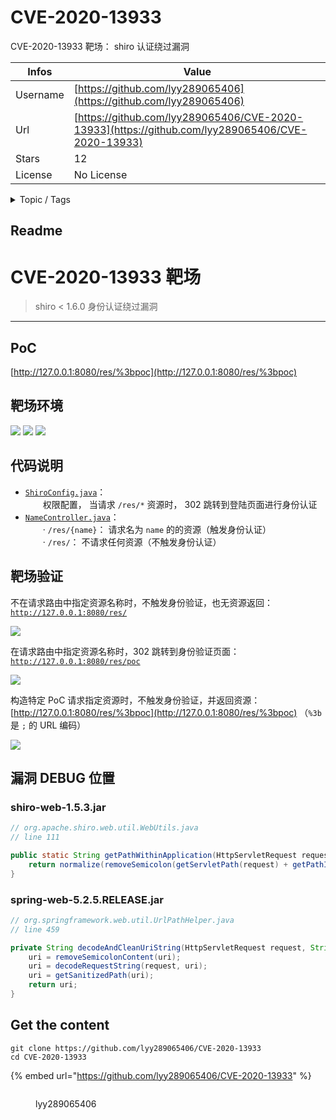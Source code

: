 # CVE-2020-13933

CVE-2020-13933 靶场： shiro 认证绕过漏洞

| Infos    | Value                                                              |
| -------- | -------------------------------------------------------------------|
| Username | [https://github.com/lyy289065406](https://github.com/lyy289065406) |
| Url      | [https://github.com/lyy289065406/CVE-2020-13933](https://github.com/lyy289065406/CVE-2020-13933)                                               |
| Stars    | 12                                                          |
| License  | No License                                                        |

<details>

<summary>Topic / Tags</summary>

* cve* cve-2020-13933* learning

</details>

## Readme

# CVE-2020-13933 靶场

> shiro < 1.6.0 身份认证绕过漏洞

------

## PoC

[http://127.0.0.1:8080/res/%3bpoc](http://127.0.0.1:8080/res/%3bpoc)


## 靶场环境

![](https://img.shields.io/badge/JDK-1.8-brightgreen.svg) ![](https://img.shields.io/badge/Spring-2.3.3-brightgreen.svg) ![](https://img.shields.io/badge/Shiro-1.5.3-brightgreen.svg)


## 代码说明

- [`ShiroConfig.java`](/src/main/java/com/exp/cve/ShiroConfig.java)： 
<br/>　　权限配置， 当请求 `/res/*` 资源时， 302 跳转到登陆页面进行身份认证
- [`NameController.java`](/src/main/java/com/exp/cve/NameController.java)： 
<br/>　　· `/res/{name}`： 请求名为 `name` 的的资源（触发身份认证）
<br/>　　· `/res/`： 不请求任何资源（不触发身份认证）


## 靶场验证

不在请求路由中指定资源名称时，不触发身份验证，也无资源返回： [`http://127.0.0.1:8080/res/`](http://127.0.0.1:8080/res/)

![](/imgs/01.png)

在请求路由中指定资源名称时，302 跳转到身份验证页面： [`http://127.0.0.1:8080/res/poc`](http://127.0.0.1:8080/res/poc)

![](/imgs/02.png)

构造特定 PoC 请求指定资源时，不触发身份验证，并返回资源： [http://127.0.0.1:8080/res/%3bpoc](http://127.0.0.1:8080/res/%3bpoc) （`%3b` 是 `;` 的 URL 编码）

![](/imgs/03.png)


## 漏洞 DEBUG 位置

### shiro-web-1.5.3.jar

```java
// org.apache.shiro.web.util.WebUtils.java
// line 111

public static String getPathWithinApplication(HttpServletRequest request) {
    return normalize(removeSemicolon(getServletPath(request) + getPathInfo(request)));
}
```

### spring-web-5.2.5.RELEASE.jar

```java
// org.springframework.web.util.UrlPathHelper.java
// line 459

private String decodeAndCleanUriString(HttpServletRequest request, String uri) {
    uri = removeSemicolonContent(uri);
    uri = decodeRequestString(request, uri);
    uri = getSanitizedPath(uri);
    return uri;
}
```





## Get the content

```
git clone https://github.com/lyy289065406/CVE-2020-13933
cd CVE-2020-13933
```

{% embed url="https://github.com/lyy289065406/CVE-2020-13933" %}

<figure><img src="https://avatars.githubusercontent.com/u/17040287?v=4" alt=""><figcaption><p>lyy289065406</p></figcaption></figure>
